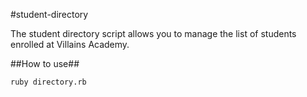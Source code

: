 #student-directory

The student directory script allows you to manage the list of students enrolled at Villains Academy.

##How to use##

```shell
ruby directory.rb
```